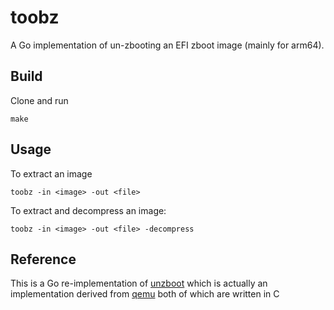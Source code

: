 toobz
===

A Go implementation of un-zbooting an EFI zboot image (mainly for arm64).

## Build

Clone and run
```
make
```

## Usage

To extract an image
```
toobz -in <image> -out <file>
```

To extract and decompress an image:
```
toobz -in <image> -out <file> -decompress
```

## Reference

This is a Go re-implementation of [unzboot](https://github.com/eballetbo/unzboot) which is actually an
implementation derived from
[qemu](https://github.com/qemu/qemu/blob/master/hw/core/loader.c) both of which
are written in C
